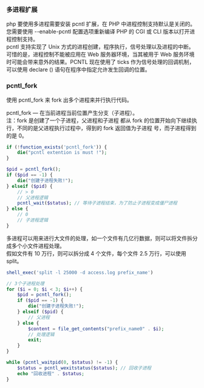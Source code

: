 
### 多进程扩展
php 要使用多进程需要安装 pcntl 扩展，在 PHP 中进程控制支持默认是关闭的。您需要使用 --enable-pcntl 配置选项重新编译 PHP 的 CGI 或 CLI 版本以打开进程控制支持。  
pcntl 支持实现了 Unix 方式的进程创建，程序执行，信号处理以及进程的中断。可惜的是，进程控制不能被应用在 Web 服务器环境，当其被用于 Web 服务环境时可能会带来意外的结果。PCNTL 现在使用了 ticks 作为信号处理的回调机制，可以使用 declare () 语句在程序中指定允许发生回调的位置。

### pcntl_fork
使用 pcntl_fork 来 fork 出多个进程来并行执行代码。

pcntl_fork — 在当前进程当前位置产生分支（子进程）。  
注：fork 是创建了一个子进程，父进程和子进程 都从 fork 的位置开始向下继续执行，不同的是父进程执行过程中，得到的 fork 返回值为子进程 号，而子进程得到的是 0。  
```php
if (!function_exists('pcntl_fork')) {
    die("pcntl extention is must !");
}

$pid = pcntl_fork();
if ($pid == -1) {
    die("创建子进程失败!");
} elseif ($pid) { 
    // > 0
    // 父进程逻辑
    pcntl_wait($status); // 等待子进程结束，为了防止子进程变成僵尸进程
} else {
    // 0
    // 子进程逻辑
}
```

多进程可以用来进行大文件的处理，如一个文件有几亿行数据，则可以将文件拆分成多个小文件进程处理。  
假如文件有 10 万行，则可以拆分成 4 个文件，每个文件 2.5 万行，可以使用 split。  
```php
shell_exec('split -l 25000 -d access.log prefix_name')

// 3个子进程处理
for ($i = 0; $i < 3; $i++) {
    $pid = pcntl_fork();
    if ($pid == -1) {
        die("创建子进程失败!");
    } elseif ($pid) {
        // 父进程
    } else {
        $content = file_get_contents("prefix_name0" . $i);
        // 处理逻辑
        exit;
    }
}

while (pcntl_waitpid(0, $status) != -1) {
    $status = pcntl_wexitstatus($status); // 回收子进程
    echo "回收进程" . $status;
}
```
